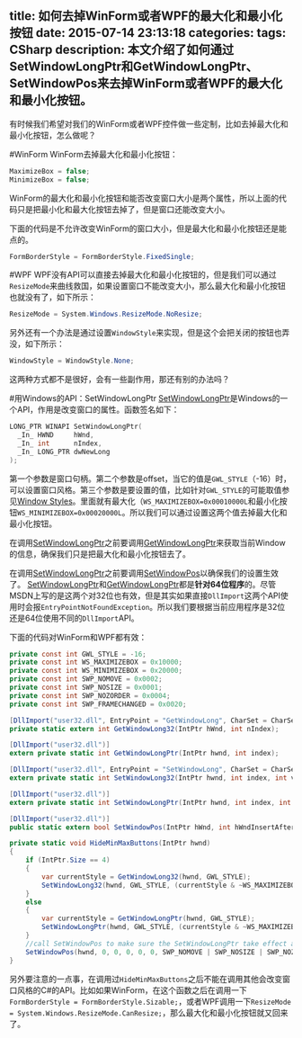 title: 如何去掉WinForm或者WPF的最大化和最小化按钮
date: 2015-07-14 23:13:18
categories:
tags: CSharp
description: 本文介绍了如何通过SetWindowLongPtr和GetWindowLongPtr、SetWindowPos来去掉WinForm或者WPF的最大化和最小化按钮。
---
有时候我们希望对我们的WinForm或者WPF控件做一些定制，比如去掉最大化和最小化按钮，怎么做呢？

#WinForm
WinForm去掉最大化和最小化按钮：
```c#
MaximizeBox = false;
MinimizeBox = false;
```

WinForm的最大化和最小化按钮和能否改变窗口大小是两个属性，所以上面的代码只是把最小化和最大化按钮去掉了，但是窗口还能改变大小。

下面的代码是不允许改变WinForm的窗口大小，但是最大化和最小化按钮还是能点的。
```c#
FormBorderStyle = FormBorderStyle.FixedSingle;
```

#WPF
WPF没有API可以直接去掉最大化和最小化按钮的，但是我们可以通过`ResizeMode`来曲线救国，如果设置窗口不能改变大小，那么最大化和最小化按钮也就没有了，如下所示：
```c#
ResizeMode = System.Windows.ResizeMode.NoResize;
```

另外还有一个办法是通过设置`WindowStyle`来实现，但是这个会把关闭的按钮也弄没，如下所示：
```c#
WindowStyle = WindowStyle.None;
```

这两种方式都不是很好，会有一些副作用，那还有别的办法吗？

#用Windows的API：SetWindowLongPtr
[SetWindowLongPtr](https://msdn.microsoft.com/en-us/library/windows/desktop/ms644898%28v=vs.85%29.aspx)是Windows的一个API，作用是改变窗口的属性。函数签名如下：
```c++
LONG_PTR WINAPI SetWindowLongPtr(
  _In_ HWND     hWnd,
  _In_ int      nIndex,
  _In_ LONG_PTR dwNewLong
);
```
第一个参数是窗口句柄。第二个参数是offset，当它的值是`GWL_STYLE`（-16）时，可以设置窗口风格。第三个参数是要设置的值，比如针对`GWL_STYLE`的可能取值参见[Window Styles](https://msdn.microsoft.com/en-us/library/windows/desktop/ms632600%28v=vs.85%29.aspx)。里面就有最大化（`WS_MAXIMIZEBOX=0x00010000L`和最小化按钮`WS_MINIMIZEBOX=0x00020000L`。所以我们可以通过设置这两个值去掉最大化和最小化按钮。

在调用[SetWindowLongPtr](https://msdn.microsoft.com/en-us/library/windows/desktop/ms644898%28v=vs.85%29.aspx)之前要调用[GetWindowLongPtr](https://msdn.microsoft.com/en-us/library/windows/desktop/ms633585%28v=vs.85%29.aspx)来获取当前Window的信息，确保我们只是把最大化和最小化按钮去了。

在调用[SetWindowLongPtr](https://msdn.microsoft.com/en-us/library/windows/desktop/ms644898%28v=vs.85%29.aspx)之前要调用[SetWindowPos](https://msdn.microsoft.com/en-us/library/windows/desktop/ms633545%28v=vs.85%29.aspx)以确保我们的设置生效了。
[SetWindowLongPtr](https://msdn.microsoft.com/en-us/library/windows/desktop/ms644898%28v=vs.85%29.aspx)和[GetWindowLongPtr](https://msdn.microsoft.com/en-us/library/windows/desktop/ms633585%28v=vs.85%29.aspx)都是**针对64位程序**的。尽管MSDN上写的是这两个对32位也有效，但是其实如果直接`DllImport`这两个API使用时会报`EntryPointNotFoundException`。所以我们要根据当前应用程序是32位还是64位使用不同的`DllImport`API。

下面的代码对WinForm和WPF都有效：
```c#
private const int GWL_STYLE = -16;
private const int WS_MAXIMIZEBOX = 0x10000;
private const int WS_MINIMIZEBOX = 0x20000;
private const int SWP_NOMOVE = 0x0002;
private const int SWP_NOSIZE = 0x0001;
private const int SWP_NOZORDER = 0x0004;
private const int SWP_FRAMECHANGED = 0x0020;

[DllImport("user32.dll", EntryPoint = "GetWindowLong", CharSet = CharSet.Auto)]
private static extern int GetWindowLong32(IntPtr hWnd, int nIndex);

[DllImport("user32.dll")]
extern private static int GetWindowLongPtr(IntPtr hwnd, int index);

[DllImport("user32.dll", EntryPoint = "SetWindowLong", CharSet = CharSet.Auto)]
extern private static int SetWindowLong32(IntPtr hwnd, int index, int value);

[DllImport("user32.dll")]
extern private static int SetWindowLongPtr(IntPtr hwnd, int index, int value);

[DllImport("user32.dll")]
public static extern bool SetWindowPos(IntPtr hWnd, int hWndInsertAfter, int x, int Y, int cx, int cy, int wFlags);

private static void HideMinMaxButtons(IntPtr hwnd)
{
	if (IntPtr.Size == 4)
	{
		var currentStyle = GetWindowLong32(hwnd, GWL_STYLE);
		SetWindowLong32(hwnd, GWL_STYLE, (currentStyle & ~WS_MAXIMIZEBOX & ~WS_MINIMIZEBOX));
	}
	else
	{
		var currentStyle = GetWindowLongPtr(hwnd, GWL_STYLE);
		SetWindowLongPtr(hwnd, GWL_STYLE, (currentStyle & ~WS_MAXIMIZEBOX & ~WS_MINIMIZEBOX));
	}
	//call SetWindowPos to make sure the SetWindowLongPtr take effect according to MSDN
	SetWindowPos(hwnd, 0, 0, 0, 0, 0, SWP_NOMOVE | SWP_NOSIZE | SWP_NOZORDER | SWP_FRAMECHANGED);
}
```

另外要注意的一点事，在调用过`HideMinMaxButtons`之后不能在调用其他会改变窗口风格的C#的API。比如如果WinForm，在这个函数之后在调用一下`FormBorderStyle = FormBorderStyle.Sizable;`，或者WPF调用一下`ResizeMode = System.Windows.ResizeMode.CanResize;`，那么最大化和最小化按钮就又回来了。


